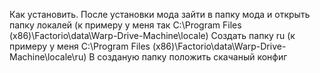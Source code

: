 Как установить.
После установки мода зайти в папку мода и открыть папку локалей (к примеру у меня так C:\Program Files (x86)\Factorio\data\Warp-Drive-Machine\locale)
Создать папку ru (к примеру у меня C:\Program Files (x86)\Factorio\data\Warp-Drive-Machine\locale\ru)
В созданую папку положить скачаный конфиг 
